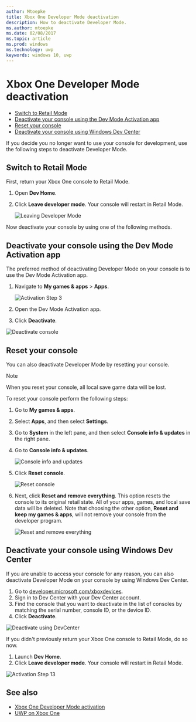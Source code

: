 ---author: Mtoepketitle: Xbox One Developer Mode deactivationdescription: How to deactivate Developer Mode.ms.author: mtoepkems.date: 02/08/2017ms.topic: articlems.prod: windowsms.technology: uwpkeywords: windows 10, uwp---# Xbox One Developer Mode deactivation* [Switch to Retail Mode](#switch-to-retail-mode)* [Deactivate your console using the Dev Mode Activation app](#deactivate-your-console-using-the-dev-mode-activation-app)  * [Reset your console](#reset-your-console)* [Deactivate your console using Windows Dev Center](#deactivate-your-console-using-windows-dev-center)If you decide you no longer want to use your console for development, use the following steps to deactivate Developer Mode.## Switch to Retail ModeFirst, return your Xbox One console to Retail Mode.1. Open **Dev Home**.2. Click **Leave developer mode**.  Your console will restart in Retail Mode.     ![Leaving Developer Mode](images/deactivation-leave-dev-mode.png)Now deactivate your console by using one of the following methods.## Deactivate your console using the Dev Mode Activation appThe preferred method of deactivating Developer Mode on your console is to use the Dev Mode Activation app. 1. Navigate to **My games & apps** > **Apps**.     ![Activation Step 3](images/activation-step-3.png)       2.  Open the Dev Mode Activation app.    3.  Click **Deactivate**.  ![Deactivate console](images/deactivation-app.png)## Reset your consoleYou can also deactivate Developer Mode by resetting your console.  > [!NOTE]> When you reset your console, all local save game data will be lost.To reset your console perform the following steps:1.  Go to **My games & apps**.  2.  Select **Apps**, and then select **Settings**.  3.  Go to **System** in the left pane, and then select **Console info & updates** in the right pane.  4.  Go to **Console info & updates**.         ![Console info and updates](images/deactivation-console-info-updates.png)      5.  Click **Reset console**.        ![Reset console](images/deactivation-reset-console.png)    6.  Next, click **Reset and remove everything**. This option resets the console to its original retail state.  All of your apps, games, and local save data will be deleted. Note that choosing the other option, **Reset and keep my games & apps**, will not remove your console from the developer program.         ![Reset and remove everything](images/deactivation-reset-remove.png)## Deactivate your console using Windows Dev CenterIf you are unable to access your console for any reason, you can also deactivate Developer Mode on your console by using Windows Dev Center.1. Go to [developer.microsoft.com/xboxdevices](https://developer.microsoft.com/xboxdevices).    2. Sign in to Dev Center with your Dev Center account.    3. Find the console that you want to deactivate in the list of consoles by matching the serial number, console ID, or the device ID.  4. Click **Deactivate**.    ![Deactivate using DevCenter](images/deactivation-devcenter.png)If you didn't previously return your Xbox One console to Retail Mode, do so now.1. Launch **Dev Home**.2. Click **Leave developer mode**.  Your console will restart in Retail Mode.![Activation Step 13](images/deactivation-leave-dev-mode.png)## See also- [Xbox One Developer Mode activation](devkit-activation.md)- [UWP on Xbox One](index.md)